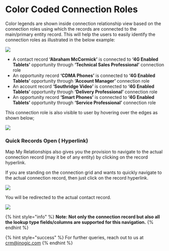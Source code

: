 # Color Coded Connection Roles

Color legends are shown inside connection relationship view based on the connection roles using which the records are connected to the main/primary entity record. This will help the users to easily identify the connection roles as illustrated in the below example:

![](<../../.gitbook/assets/Color Leg\_1.png>)

* A contact record **‘Abraham McCormick’** is connected to **‘4G Enabled Tablets’** opportunity through **‘Technical Sales Professional’** connection role
* An opportunity record **‘CDMA Phones’** is connected to **‘4G Enabled Tablets’** opportunity through **‘Account Manager’** connection role
* An account record **‘Southridge Video’** is connected to **‘4G Enabled Tablets’** opportunity through **‘Delivery Professional’** connection role
* An opportunity record **‘Smart Phones’** is connected to **‘4G Enabled Tablets’** opportunity through **‘Service Professional’** connection role

This connection role is also visible to user by hovering over the edges as shown below;

![](<../../.gitbook/assets/Color Leg\_2.png>)

### Quick Records Open ( Hyperlink)

Map My Relationships also gives you the provision to navigate to the actual connection record (may it be of any entity) by clicking on the record hyperlink.

If you are standing on the connection grid and wants to quickly navigate to the actual connection record, then just click on the record hyperlink.

![](../../.gitbook/assets/Hyperlink\_1.png)

You will be redirected to the actual contact record.

![](../../.gitbook/assets/Hyperlink\_2.png)

{% hint style="info" %}
**Note: Not only the connection record but also all the lookup type fields/columns are supported for this navigation.**
{% endhint %}

{% hint style="success" %}
For further queries, reach out to us at [crm@inogic.com](mailto:crm@inogic.com)
{% endhint %}

